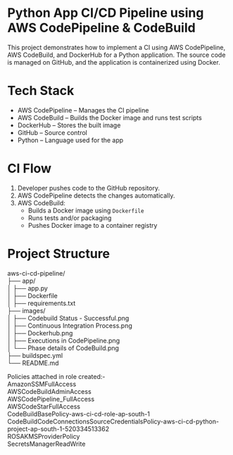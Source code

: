 # Python App CI/CD Pipeline using AWS CodePipeline & CodeBuild
This project demonstrates how to implement a CI using AWS CodePipeline, AWS CodeBuild, and DockerHub for a Python application. The source code is managed on GitHub, and the application is containerized using Docker.

# Tech Stack
- AWS CodePipeline – Manages the CI pipeline
- AWS CodeBuild – Builds the Docker image and runs test scripts
- DockerHub – Stores the built image
- GitHub – Source control
- Python – Language used for the app

# CI Flow
1. Developer pushes code to the GitHub repository.
2. AWS CodePipeline detects the changes automatically.
3. AWS CodeBuild:
   - Builds a Docker image using `Dockerfile`
   - Runs tests and/or packaging
   - Pushes Docker image to a container registry

# Project Structure
aws-ci-cd-pipeline/
<br>
├── app/ 
<br>
│   ├── app.py
<br>
│   ├── Dockerfile
<br>
│   ├── requirements.txt
<br>
├── images/
<br>
│   ├── Codebuild Status - Successful.png
<br>
│   ├── Continuous Integration Process.png
<br>
│   ├── Dockerhub.png
<br>
│   ├── Executions in CodePipeline.png
<br>
│   └── Phase details of CodeBuild.png
<br>
├── buildspec.yml
<br>
└── README.md

Policies attached in role created:-
<br>
AmazonSSMFullAccess
<br>
AWSCodeBuildAdminAccess
<br>
AWSCodePipeline_FullAccess
<br>
AWSCodeStarFullAccess
<br>
CodeBuildBasePolicy-aws-ci-cd-role-ap-south-1
<br>
CodeBuildCodeConnectionsSourceCredentialsPolicy-aws-ci-cd-python-project-ap-south-1-520334513362
<br>
ROSAKMSProviderPolicy
<br>
SecretsManagerReadWrite
